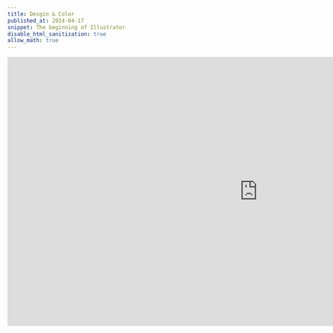 ```yaml
---
title: Desgin & Color 
published_at: 2024-04-17
snippet: The beginning of Illustrator 
disable_html_sanitization: true
allow_math: true
---
```

<iframe width="1124" height="604" src="https://www.youtube.com/embed/-EbWRzEEg_U" title="Design + Colour" frameborder="0" allow="accelerometer; autoplay; clipboard-write; encrypted-media; gyroscope; picture-in-picture; web-share" referrerpolicy="strict-origin-when-cross-origin" allowfullscreen></iframe>
